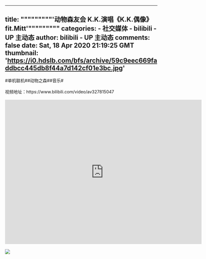 
---
title: """""""""'动物森友会 K.K.演唱《K.K.偶像》 fit.Mitt'"""""""""
categories: 
    - 社交媒体
    - bilibili - UP 主动态
author: bilibili - UP 主动态
comments: false
date: Sat, 18 Apr 2020 21:19:25 GMT
thumbnail: 'https://i0.hdslb.com/bfs/archive/59c9eec669faddbcc445db8f44a7d142cf01e3bc.jpg'
---

<div>   
#单机联机##动物之森##音乐#<br><br>视频地址：https://www.bilibili.com/video/av327815047<br><br><iframe src="https://player.bilibili.com/player.html?aid=327815047&high_quality=1" width="650" height="477" scrolling="no" border="0" frameborder="no" framespacing="0" allowfullscreen="true"></iframe><br><br><img src="https://i0.hdslb.com/bfs/archive/59c9eec669faddbcc445db8f44a7d142cf01e3bc.jpg" referrerpolicy="no-referrer">  
</div>
            
